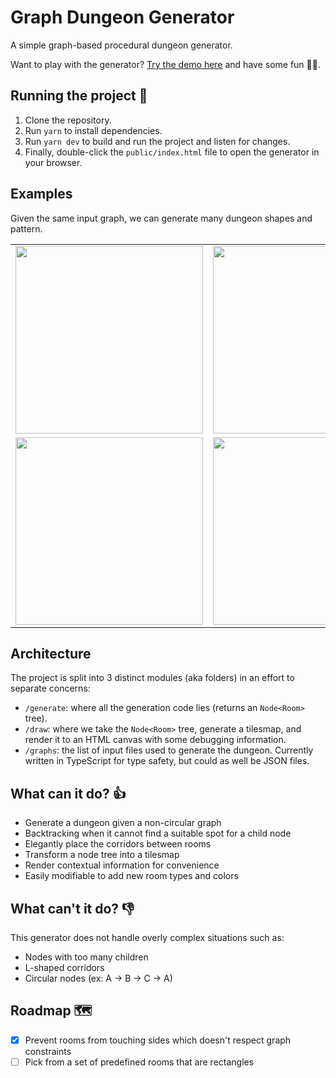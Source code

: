 # Graph Dungeon Generator

A simple graph-based procedural dungeon generator.

Want to play with the generator? [Try the demo here](https://halftheopposite.github.io/graph-dungeon-generator/) and have some fun 🧙‍♂️.

## Running the project 🚀

1. Clone the repository.
2. Run `yarn` to install dependencies.
3. Run `yarn dev` to build and run the project and listen for changes.
4. Finally, double-click the `public/index.html` file to open the generator in your browser.

## Examples

Given the same input graph, we can generate many dungeon shapes and pattern.

<table>
    <tr>
        <td><img src="assets/dungeon-1.png" width="300px"></td>
        <td><img src="assets/dungeon-2.png" width="300px"></td>
    </tr>
    <tr>
        <td><img src="assets/dungeon-3.png" width="300px"></td>
        <td><img src="assets/dungeon-4.png" width="300px"></td>
    </tr> 
</table>

## Architecture 

The project is split into 3 distinct modules (aka folders) in an effort to separate concerns:

- `/generate`: where all the generation code lies (returns an `Node<Room>` tree).
- `/draw`: where we take the `Node<Room>` tree, generate a tilesmap, and render it to an HTML canvas with some debugging information.
- `/graphs`: the list of input files used to generate the dungeon. Currently written in TypeScript for type safety, but could as well be JSON files.

## What can it do? 👍

- Generate a dungeon given a non-circular graph
- Backtracking when it cannot find a suitable spot for a child node
- Elegantly place the corridors between rooms
- Transform a node tree into a tilesmap
- Render contextual information for convenience
- Easily modifiable to add new room types and colors

## What can't it do? 👎

This generator does not handle overly complex situations such as:

- Nodes with too many children
- L-shaped corridors
- Circular nodes (ex: A → B → C → A)

## Roadmap 🗺️

- [x] Prevent rooms from touching sides which doesn't respect graph constraints
- [ ] Pick from a set of predefined rooms that are rectangles
